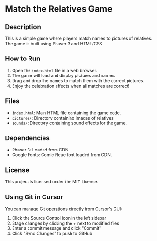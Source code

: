 # Match the Relatives Game

## Description
This is a simple game where players match names to pictures of relatives. The game is built using Phaser 3 and HTML/CSS.

## How to Run
1. Open the `index.html` file in a web browser.
2. The game will load and display pictures and names.
3. Drag and drop the names to match them with the correct pictures.
4. Enjoy the celebration effects when all matches are correct!

## Files
- `index.html`: Main HTML file containing the game code.
- `pictures/`: Directory containing images of relatives.
- `sounds/`: Directory containing sound effects for the game.

## Dependencies
- Phaser 3: Loaded from CDN.
- Google Fonts: Comic Neue font loaded from CDN.

## License
This project is licensed under the MIT License.

## Using Git in Cursor
You can manage Git operations directly from Cursor's GUI:
1. Click the Source Control icon in the left sidebar
2. Stage changes by clicking the + next to modified files
3. Enter a commit message and click "Commit"
4. Click "Sync Changes" to push to GitHub
